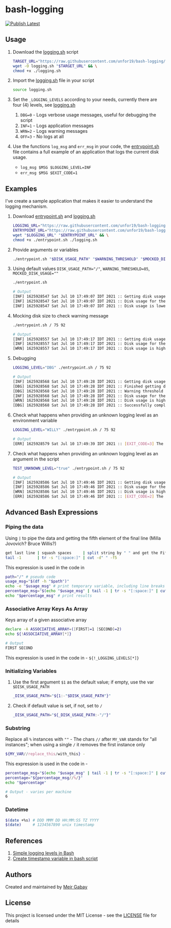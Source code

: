 # bash-logging

[![Publish Latest](https://github.com/unfor19/bash-logging/actions/workflows/publish-latest.yml/badge.svg)](https://github.com/unfor19/bash-logging/actions/workflows/publish-latest.yml)

## Usage

1. Download the [logging.sh](https://github.com/unfor19/bash-logging/blob/master/logging.sh) script
    ```bash
    TARGET_URL="https://raw.githubusercontent.com/unfor19/bash-logging/master/logging.sh" && \
    wget -O logging.sh "$TARGET_URL" && \
    chmod +x ./logging.sh
    ```
1. Import the [logging.sh](https://github.com/unfor19/bash-logging/blob/master/logging.sh) file in your script
   ```bash
   source logging.sh
   ```

1. Set the `_LOGGING_LEVELS` according to your needs, currently there are four (4) levels, see [logging.sh](https://github.com/unfor19/bash-logging/blob/master/logging.sh#L5)
   1. `DBG=0` - Logs verbose usage messages, useful for debugging the script
   2. `INF=1` - Logs application messages
   3. `WRN=2` - Logs warning messages
   4. `OFF=3` - No logs at all

1. Use the functions `log_msg` and `err_msg` in your code, the [entrypoint.sh](https://github.com/unfor19/bash-logging/blob/master/entrypoint.sh) file contains a full example of an application that logs the current disk usage.
   - `log_msg $MSG $LOGGING_LEVEL=INF`
   - `err_msg $MSG $EXIT_CODE=1`


## Examples

I've create a sample application that makes it easier to understand the logging mechanism.

1. Download [entrypoint.sh](https://github.com/unfor19/bash-logging/blob/master/entrypoint.sh) and [logging.sh](https://github.com/unfor19/bash-logging/blob/master/logging.sh)
    ```bash
    LOGGING_URL="https://raw.githubusercontent.com/unfor19/bash-logging/master/logging.sh" && \
    ENTRYPOINT_URL="https://raw.githubusercontent.com/unfor19/bash-logging/master/entrypoint.sh" && \
    wget "$LOGGING_URL" "$ENTRYPOINT_URL" && \
    chmod +x ./entrypoint.sh ./logging.sh
    ```
2. Provide arguments or variables
    ```bash
    ./entrypoint.sh "$DISK_USAGE_PATH" "$WARNING_THRESHOLD" "$MOCKED_DISK_USAGE"
    ```

3. Using default values `DISK_USAGE_PATH="/"`, `WARNING_THRESHOLD=85`, `MOCKED_DISK_USAGE=""`
   ```bash
   ./entrypoint.sh
   ```

   ```bash
   # Output
   [INF] 1625928547 Sat Jul 10 17:49:07 IDT 2021 :: Getting disk usage ...
   [INF] 1625928547 Sat Jul 10 17:49:07 IDT 2021 :: Disk usage for the path "/" is 6%
   [INF] 1625928547 Sat Jul 10 17:49:07 IDT 2021 :: Disk usage is lower than the warning threshold of 85%
   ```

4. Mocking disk size to check warning message
   ```bash
   ./entrypoint.sh / 75 92
   ```

   ```bash
   # Output
   [INF] 1625928557 Sat Jul 10 17:49:17 IDT 2021 :: Getting disk usage ...
   [INF] 1625928557 Sat Jul 10 17:49:17 IDT 2021 :: Disk usage for the path "/" is 92%
   [WRN] 1625928557 Sat Jul 10 17:49:17 IDT 2021 :: Disk usage is higher than the warning threshold of 75%
   ```
5. Debugging
   ```bash
   LOGGING_LEVEL="DBG" ./entrypoint.sh / 75 92
   ```

   ```bash
   # Output
   [INF] 1625928568 Sat Jul 10 17:49:28 IDT 2021 :: Getting disk usage ...
   [DBG] 1625928568 Sat Jul 10 17:49:28 IDT 2021 :: Finished getting disk usage 92 with the given path /
   [DBG] 1625928568 Sat Jul 10 17:49:28 IDT 2021 :: Warning threshold is 75
   [INF] 1625928568 Sat Jul 10 17:49:28 IDT 2021 :: Disk usage for the path "/" is 92%
   [WRN] 1625928568 Sat Jul 10 17:49:28 IDT 2021 :: Disk usage is higher than the warning threshold of 75%
   [DBG] 1625928568 Sat Jul 10 17:49:28 IDT 2021 :: Successfully completed disk usage process
   ```
6. Check what happens when providing an unknown logging level as an environment variable
   ```bash
   LOGGING_LEVEL="WILLY" ./entrypoint.sh / 75 92
   ```

   ```bash
   # Output
   [ERR] 1625928579 Sat Jul 10 17:49:39 IDT 2021 :: [EXIT_CODE=3] The variable LOGGING_LEVEL "WILLY" does not exist in INF OFF WRN DBG
   ```
7. Check what happens when providing an unknown logging level as an argument in the script
   ```bash
   TEST_UNKNOWN_LEVEL="true" ./entrypoint.sh / 75 92
   ```

   ```bash
   # Output
   [INF] 1625928586 Sat Jul 10 17:49:46 IDT 2021 :: Getting disk usage ...
   [INF] 1625928586 Sat Jul 10 17:49:46 IDT 2021 :: Disk usage for the path "/" is 92%
   [WRN] 1625928586 Sat Jul 10 17:49:46 IDT 2021 :: Disk usage is higher than the warning threshold of 75%
   [ERR] 1625928586 Sat Jul 10 17:49:46 IDT 2021 :: [EXIT_CODE=2] The argument "WONKA" does not exist in INF OFF WRN DBG 
   ```

## Advanced Bash Expressions

### Piping the data

Using `|` to pipe the data and getting the fifth element of the final line (Milla Jovovich? Bruce Willis?)
```bash
get last line | squash spaces     | split string by " " and get the Fifth Element 
tail -1       | tr -s "[:space:]" | cut -d" " -f5
```

This expression is used in the code in

```bash
path="/" # pseudo code
usage_msg="$(df -h "$path")"
echo -e "$usage_msg" # print temporary variable, including line breaks `-e`
percentage_msg="$(echo "$usage_msg" | tail -1 | tr -s "[:space:]" | cut -d" " -f5)"
echo "$percentage_msg" # print results
```

### Associative Array Keys As Array

Keys array of a given associative array
```bash 
declare -A ASSOCIATIVE_ARRAY=([FIRST]=1 [SECOND]=2)
echo ${!ASSOCIATIVE_ARRAY[*]}
```

```bash
# Output
FIRST SECOND
```

This expression is used in the code in - `${!_LOGGING_LEVELS[*]}`


### Initializing Variables

1. Use the first argument `$1` as the default value; if empty, use the var `$DISK_USAGE_PATH`

   ```bash
   _DISK_USAGE_PATH="${1:-"$DISK_USAGE_PATH"}"
   ```

1. Check if default value is set, if not, set to `/`
   ```bash
   _DISK_USAGE_PATH="${_DISK_USAGE_PATH:-"/"}"
   ```

### Substring

Replace all `%` instances with `""` - The chars `//` after `MY_VAR` stands for "all instances"; when using a single `/` it removes the first instance only
```bash
${MY_VAR//replace_this/with_this} - 
```

This expression is used in the code in - 

```bash
percentage_msg="$(echo "$usage_msg" | tail -1 | tr -s "[:space:]" | cut -d" " -f5)" # pseudo code
percentage="${percentage_msg//%/}"
echo "$percentage"
```

```bash
# Output - varies per machine
6
```

### Datetime

```bash
$(date +%s) # DDD MMM DD HH:MM:SS TZ YYYY
$(date)     # 1234567890 unix timestamp
```

## References

1. [Simple logging levels in Bash](https://stackoverflow.com/a/48087251/5285732)
2. [Create timestamp variable in bash script](https://stackoverflow.com/questions/17066250/create-timestamp-variable-in-bash-script)

## Authors

Created and maintained by [Meir Gabay](https://github.com/unfor19)

## License

This project is licensed under the MIT License - see the [LICENSE](https://github.com/unfor19/bash-logging/blob/master/LICENSE) file for details
